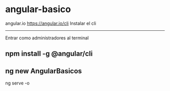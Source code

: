 # angular-basico

angular.io
https://angular.io/cli
Instalar el cli

---------------------------------------------------------------------------------------------------
Entrar como administradores al terminal

npm install -g @angular/cli
---------------------------------------------------------------------------------------------------
ng new AngularBasicos
---------------------------------------------------------------------------------------------------
ng serve -o
